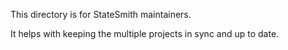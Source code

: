 This directory is for StateSmith maintainers.

It helps with keeping the multiple projects in sync and up to date.

